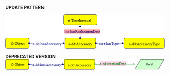 **UPDATE PATTERN**


![Accessory pattern graph](https://github.com/ICCD-MiBACT/ArCo/blob/DEV-1.3.0/ArCo-release/test/2.0/Accessory/Accessory-Pattern.png?raw=true)


**DEPRECATED VERSION**
![Accessory pattern graph](https://github.com/ICCD-MiBACT/ArCo/blob/DEV-1.3.0/ArCo-release/test/2.0/Accessory/Accessory-versioni%20prec.png?raw=true)
